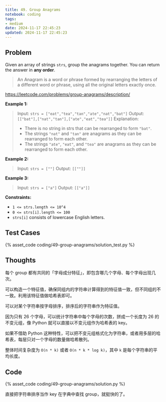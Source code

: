 ```yaml
---
title: 49. Group Anagrams
notebook: coding
tags:
- medium
date: 2024-11-17 22:45:23
updated: 2024-11-17 22:45:23
---
```

## Problem

Given an array of strings `strs`, group the anagrams together. You can return the answer in **any order**.

> An Anagram is a word or phrase formed by rearranging the letters of a different word or phrase, using all the original letters exactly once.

<https://leetcode.com/problems/group-anagrams/description/>

**Example 1:**

> Input: `strs = ["eat","tea","tan","ate","nat","bat"]`
> Output: `[["bat"],["nat","tan"],["ate","eat","tea"]]`
> Explanation:
>
> - There is no string in strs that can be rearranged to form `"bat"`.
> - The strings `"nat"` and `"tan"` are anagrams as they can be rearranged to form each other.
> - The strings `"ate"`, `"eat"`, and `"tea"` are anagrams as they can be rearranged to form each other.

**Example 2:**

> Input: `strs = [""]`
> Output: `[[""]]`

**Example 3:**

> Input: `strs = ["a"]`
> Output: `[["a"]]`

**Constraints:**

- `1 <= strs.length <= 10^4`
- `0 <= strs[i].length <= 100`
- `strs[i]` consists of lowercase English letters.

## Test Cases

{% asset_code coding/49-group-anagrams/solution_test.py %}

## Thoughts

每个 group 都有共同的「字母成分特征」，即包含哪几个字母、每个字母出现几次。

可以构造一个特征值，确保同组内的字符串计算得到的特征值一致，但不同组的不一致。利用该特征值做哈希表即可。

可以对某个字符串按字母排序，排序后的字符串作为特征值。

因为只有 26 个字母，可以统计字符串中每个字母的次数，拼成一个长度为 26 的不变元组，像 Python 就可以直接以不变元组作为哈希表的 key。

如果不借助 Python 这种特性，可以把不变元组格式化为字符串，或者用多层的哈希表，每层只对一个字母的数量做哈希散列。

整体时间复杂度为 `O(n * k)` 或者 `O(n * k * log k)`，其中 `k` 是每个字符串的平均长度。

## Code

{% asset_code coding/49-group-anagrams/solution.py %}

直接把字符串排序当作 key 在字典中查找 group，就挺快的了。
